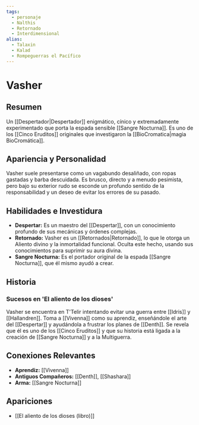 ```yaml
---
tags:
  - personaje
  - Nalthis
  - Retornado
  - Interdimensional
alias:
  - Talaxin
  - Kalad
  - Rompeguerras el Pacífico
---
```


# Vasher

## Resumen
Un [[Despertador|Despertador]] enigmático, cínico y extremadamente experimentado que porta la espada sensible [[Sangre Nocturna]]. Es uno de los [[Cinco Eruditos]] originales que investigaron la [[BioCromatica|magia BioCromática]].

## Apariencia y Personalidad
Vasher suele presentarse como un vagabundo desaliñado, con ropas gastadas y barba descuidada. Es brusco, directo y a menudo pesimista, pero bajo su exterior rudo se esconde un profundo sentido de la responsabilidad y un deseo de evitar los errores de su pasado.

## Habilidades e Investidura
- **Despertar:** Es un maestro del [[Despertar]], con un conocimiento profundo de sus mecánicas y órdenes complejas.
- **Retornado:** Vasher es un [[Retornados|Retornado]], lo que le otorga un Aliento divino y la inmortalidad funcional. Oculta este hecho, usando sus conocimientos para suprimir su aura divina.
- **Sangre Nocturna:** Es el portador original de la espada [[Sangre Nocturna]], que él mismo ayudó a crear.

## Historia
### Sucesos en 'El aliento de los dioses'
Vasher se encuentra en T'Telir intentando evitar una guerra entre [[Idris]] y [[Hallandren]]. Toma a [[Vivenna]] como su aprendiz, enseñándole el arte del [[Despertar]] y ayudándola a frustrar los planes de [[Denth]]. Se revela que él es uno de los [[Cinco Eruditos]] y que su historia está ligada a la creación de [[Sangre Nocturna]] y a la Multiguerra.

## Conexiones Relevantes
* **Aprendiz:** [[Vivenna]]
* **Antiguos Compañeros:** [[Denth]], [[Shashara]]
* **Arma:** [[Sangre Nocturna]]

## Apariciones
* [[El aliento de los dioses (libro)]]
